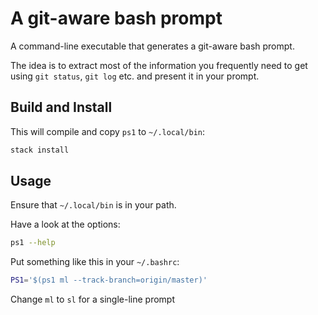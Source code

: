 # A git-aware bash prompt

A command-line executable that generates a git-aware bash prompt.

The idea is to extract most of the information you frequently need
to get using `git status`,  `git log` etc. and present it in your prompt.

## Build and Install

This will compile and copy `ps1` to `~/.local/bin`:
```bash
stack install
```

## Usage

Ensure that `~/.local/bin` is in your path.

Have a look at the options:

```bash
ps1 --help
```

Put something like this in your `~/.bashrc`:

```bash
PS1='$(ps1 ml --track-branch=origin/master)'
```

Change `ml` to `sl` for a single-line prompt
